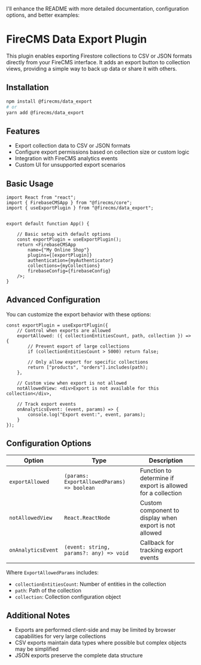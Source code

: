 I'll enhance the README with more detailed documentation, configuration options, and better examples:

# FireCMS Data Export Plugin

This plugin enables exporting Firestore collections to CSV or JSON formats directly from your FireCMS interface. It adds an export button to collection views, providing a simple way to back up data or share it with others.

## Installation

```bash
npm install @firecms/data_export
# or
yarn add @firecms/data_export
```

## Features

- Export collection data to CSV or JSON formats
- Configure export permissions based on collection size or custom logic
- Integration with FireCMS analytics events
- Custom UI for unsupported export scenarios

## Basic Usage

```tsx
import React from "react";
import { FirebaseCMSApp } from "@firecms/core";
import { useExportPlugin } from "@firecms/data_export";


export default function App() {

    // Basic setup with default options
    const exportPlugin = useExportPlugin();
    return <FirebaseCMSApp
        name={"My Online Shop"}
        plugins={[exportPlugin]}
        authentication={myAuthenticator}
        collections={myCollections}
        firebaseConfig={firebaseConfig}
    />;
}
```

## Advanced Configuration

You can customize the export behavior with these options:

```tsx
const exportPlugin = useExportPlugin({
    // Control when exports are allowed
    exportAllowed: ({ collectionEntitiesCount, path, collection }) => {
        // Prevent export of large collections
        if (collectionEntitiesCount > 5000) return false;
        
        // Only allow export for specific collections
        return ["products", "orders"].includes(path);
    },
    
    // Custom view when export is not allowed
    notAllowedView: <div>Export is not available for this collection</div>,
    
    // Track export events
    onAnalyticsEvent: (event, params) => {
        console.log("Export event:", event, params);
    }
});
```

## Configuration Options

| Option | Type | Description |
|--------|------|-------------|
| `exportAllowed` | `(params: ExportAllowedParams) => boolean` | Function to determine if export is allowed for a collection |
| `notAllowedView` | `React.ReactNode` | Custom component to display when export is not allowed |
| `onAnalyticsEvent` | `(event: string, params?: any) => void` | Callback for tracking export events |

Where `ExportAllowedParams` includes:
- `collectionEntitiesCount`: Number of entities in the collection
- `path`: Path of the collection
- `collection`: Collection configuration object


## Additional Notes

- Exports are performed client-side and may be limited by browser capabilities for very large collections
- CSV exports maintain data types where possible but complex objects may be simplified
- JSON exports preserve the complete data structure
